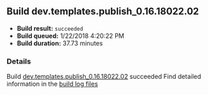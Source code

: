 ## Build dev.templates.publish_0.16.18022.02
- **Build result:** `succeeded`
- **Build queued:** 1/22/2018 4:20:22 PM
- **Build duration:** 37.73 minutes
### Details
Build [dev.templates.publish_0.16.18022.02](https://winappstudio.visualstudio.com/web/build.aspx?pcguid=a4ef43be-68ce-4195-a619-079b4d9834c2&builduri=vstfs%3a%2f%2f%2fBuild%2fBuild%2f24737) succeeded
Find detailed information in the [build log files](https://uwpctdiags.blob.core.windows.net/buildlogs/dev.templates.publish_0.16.18022.02_logs.zip)
